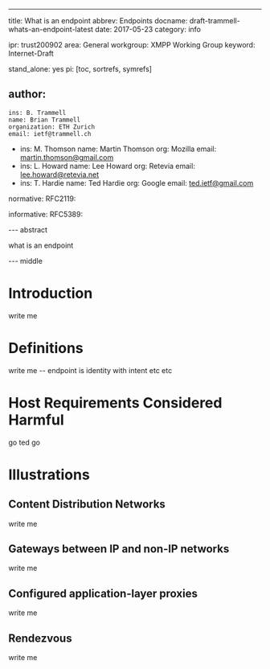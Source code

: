 ---
title: What is an endpoint
abbrev: Endpoints
docname: draft-trammell-whats-an-endpoint-latest
date: 2017-05-23
category: info

ipr: trust200902
area: General
workgroup: XMPP Working Group
keyword: Internet-Draft

stand_alone: yes
pi: [toc, sortrefs, symrefs]

author:
  -
    ins: B. Trammell
    name: Brian Trammell
    organization: ETH Zurich
    email: ietf@trammell.ch
  -
    ins: M. Thomson
    name: Martin Thomson
    org: Mozilla
    email: martin.thomson@gmail.com
  -
    ins: L. Howard
    name: Lee Howard
    org: Retevia
    email: lee.howard@retevia.net
  -
    ins: T. Hardie
    name: Ted Hardie
    org: Google
    email: ted.ietf@gmail.com

normative:
  RFC2119:

informative:
  RFC5389:

--- abstract

what is an endpoint

--- middle

Introduction
============

write me

Definitions
===========

write me -- endpoint is identity with intent etc etc

Host Requirements Considered Harmful
====================================

go ted go

Illustrations
=============

Content Distribution Networks
-----------------------------

write me

Gateways between IP and non-IP networks
---------------------------------------

write me

Configured application-layer proxies
------------------------------------

write me

Rendezvous
----------

write me

